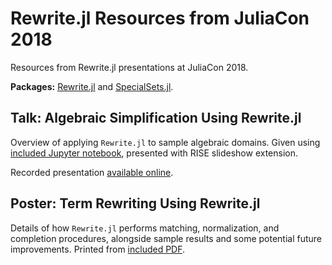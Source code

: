 # Rewrite.jl Resources from JuliaCon 2018

Resources from Rewrite.jl presentations at JuliaCon 2018.

**Packages:** [Rewrite.jl](https://github.com/HarrisonGrodin/Rewrite.jl) and [SpecialSets.jl](https://github.com/HarrisonGrodin/SpecialSets.jl).

## Talk: Algebraic Simplification Using Rewrite.jl
Overview of applying `Rewrite.jl` to sample algebraic domains. Given using [included Jupyter notebook](./talk/Algebraic%20Simplification%20Using%20Rewrite.jl.ipynb), presented with RISE slideshow extension.

Recorded presentation [available online](https://www.youtube.com/watch?v=53AS7uxBMRs).

## Poster: Term Rewriting Using Rewrite.jl
Details of how `Rewrite.jl` performs matching, normalization, and completion procedures, alongside sample results and some potential future improvements. Printed from [included PDF](./poster/Rewrite%20Poster.pdf).

